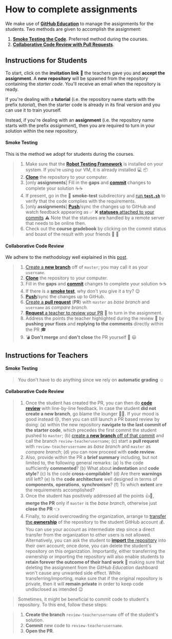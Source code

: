 # How to complete assignments

We make use of [**GitHub Education**](https://education.github.com) to manage the assignments for the students.
Two methods are given to accomplish the assignment:

1. [**Smoke Testing the Code**](https://en.wikipedia.org/wiki/Smoke_testing_(software)). Preferred method during the courses.
2. [**Collaborative Code Review with Pull Requests**](https://help.github.com/articles/about-pull-requests).

## Instructions for **Students**

To start, click on the **invitation link** 🔘 the teachers gave you and **accept the assignment**. A **new repository** will be spawned from the repository containing the _starter code_. You'll receive an email when the repository is ready.

If you're dealing with a **tutorial** (i.e. the repository name starts with the prefix _tutorial_), then the starter code is already in its final version and you can use it to train yourself.

Instead, if you're dealing with an **assignment** (i.e. the repository name starts with the prefix _assignment_), then you are required to turn in your solution within the new repository.

#### Smoke Testing

This is the method we adopt for students during the courses.

>1. Make sure that the [**Robot Testing Framework**](https://robotology.github.io/robot-testing/index.html) is installed on your system. If you're using our VM, it is already installed :computer: :package:
>1. [**Clone**](https://help.github.com/articles/cloning-a-repository) the repository to your computer.
>1. [only **assignments**] Fill in the **gaps** and [**commit**](https://git-scm.com/docs/git-commit) changes to complete your solution ☕️☕️
>1. If present, go in the :smoking: **smoke-test** subdirectory and [run **`test.sh`**](../instructions/how-to-run-smoke-tests.md) to verify that the code complies with the requirements. 
>1. [only **assignments**] [**Push**](https://help.github.com/articles/pushing-to-a-remote)/sync the changes up to GitHub and watch feedback appearing as :white_check_mark: :x: [**statuses** attached to your commits](https://github.com/blog/1227-commit-status-api) :warning: Note that the statuses are handled by a remote server that needs to be online then.
>1. Check out the **course gradebook** by clicking on the commit status and boast of the result with your friends :triumph: :clap:

#### Collaborative Code Review

We adhere to the methodology well explained in this [post](https://github.com/blog/2376-how-to-grade-programming-assignments-on-github).

>1. [Create a **new branch**](https://help.github.com/articles/creating-and-deleting-branches-within-your-repository/) off of `master`; you may call it as your `username`.
>1. [**Clone**](https://help.github.com/articles/cloning-a-repository) the repository to your computer.
>1. Fill in the **gaps** and [**commit**](https://git-scm.com/docs/git-commit) changes to complete your solution ☕️☕️
>1. If there is a [**smoke test**](#smoke-testing), why don't you give it a try? :wink:
>1. [**Push**](https://help.github.com/articles/pushing-to-a-remote)/sync the changes up to GitHub.
>1. [Create a **pull request**](https://help.github.com/articles/creating-a-pull-request) (**PR**) with `master` as _base branch_ and `username` as _compare branch_.
>1. [**Request** a teacher to review your PR](https://help.github.com/articles/requesting-a-pull-request-review) :wave: to turn in the assignment.
>1. Address the points the teacher highlighted during the review 📝 by **pushing your fixes** and **replying to the comments** directly within the PR 🎓
>1. 💣 **Don't merge** and **don't close** the PR yourself 🔫 :smiley:

## Instructions for **Teachers**

#### Smoke Testing

>You don't have to do anything since we rely on **automatic grading** :relaxed:

#### Collaborative Code Review

>1. Once the student has created the PR, you can then do [**code review**](https://help.github.com/articles/about-pull-request-reviews) with line-by-line feedback. In case the student **did not create a new branch**, go blame the lounger 🔨😏. If your mood is good instead 😒, then you can still launch a PR based review by doing: (a) within the new repository **navigate to the last commit of the starter code**, which precedes the first commit the student pushed to `master`; (b) [create a **new branch** off of that commit](https://github.com/blog/1377-create-and-delete-branches) and call the branch `review-teacherusername`; (c) start a **pull request** with `review-teacherusername` as _base branch_ and `master` as _compare branch_; (d) you can now proceed with **code review**.
>1. Also, provide within the PR a **brief summary** including, but not limited to, the following general remarks: (a) Is the code sufficiently **commented**? (b) What about **indentation** and **code style**? (c) Is the code **cross-compilable**? (d) Are there **warnings** still left? (e) Is the **code architecture** well designed in terms of **components**, **operations**, **synchronism**? (f) To which **extent** are the requirements accomplished?
>1. Once the student has positively addressed all the points 👍🎉, **merge the PR** only if `master` is the _base branch_, otherwise just **close the PR** 👈
>1. Finally, to avoid overcrowding the organization, arrange to [transfer the **ownership**](https://help.github.com/articles/transferring-a-repository-owned-by-your-organization) of the repository to the student GitHub account 💰. You can use your account as intermediate step since a direct transfer from the organization to other users is not allowed. Alternatively, you can ask the student to [**import** the repository](https://help.github.com/articles/importing-a-repository-with-github-importer) into their own account; once done, you can delete the student's repository on this organization. Importantly, either transferring the ownership or importing the repository will also enable students to **retain forever the outcome of their hard work** :muscle: making sure that deleting the assignment from the _GitHub Education_ dashboard won't cause any unwanted side effect. While transferring/importing, make sure that if the original repository is private, then it will **remain private** in order to keep code undisclosed as intended :wink:

>Sometimes, it might be beneficial to commit code to student's repository. To this end, follow these steps:

>1. **Create the branch** `review-teacherusername` off of the student's solution.
>1. **Commit** new code to `review-teacherusername`.
>1. **Open the PR**.
